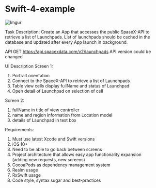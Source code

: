 # Swift-4-example

![Imgur](https://www.dropbox.com/s/iqg98ju5rjv0yhv/swift.png?raw=1)

Task Description:
Create an App that accesses the public SpaseX-API to retrieve a list of Launchpads.
List of launchpads should be cached in the database and updated after every App launch in background.

API
GET https://api.spacexdata.com/v2/launchpads
API version could be changed

UI Description
Screen 1:
1) Portrait orientation
2) Connect to the SpaceX-API to retrieve a list of Launchpads
3) Table view cells display fullName and status of Launchpad
4) Open detail of Launchpad on selection of cell

Screen 2:
1) fullName in title of view controller
2) name and region information from Location model
3) details of Launchpad in text box

Requirements:
1) Must use latest Xcode and Swift versions
2) iOS 10+
3) Need to be able to go back between screens
4) Project architecture that allows easy app functionality expansion (adding new requests, new screens)
5) CocoaPods as dependency management system
6) Realm usage
7) RxSwift usage
8) Code style,  syntax sugar and best-practices
